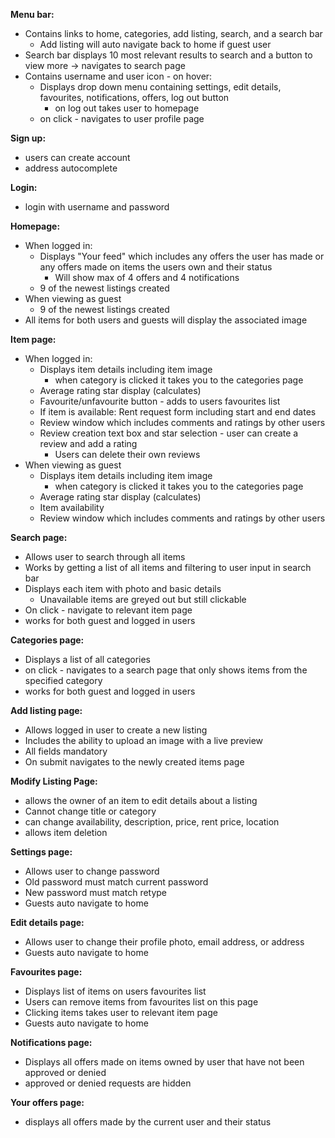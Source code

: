 **Menu bar:**
- Contains links to home, categories, add listing, search, and a search bar
  - Add listing will auto navigate back to home if guest user
- Search bar displays 10 most relevant results to search and a button to view more -> navigates to search page
- Contains username and user icon - on hover:
  - Displays drop down menu containing settings, edit details, favourites, notifications, offers, log out button
    - on log out takes user to homepage 
  - on click - navigates to user profile page

**Sign up:**
- users can create account
- address autocomplete
  
**Login:**
- login with username and password
  
**Homepage:**
- When logged in:
  - Displays "Your feed" which includes any offers the user has made or any offers made on items the users own and their status
    - Will show max of 4 offers and 4 notifications
  - 9 of the newest listings created
- When viewing as guest
  - 9 of the newest listings created
- All items for both users and guests will display the associated image
  
**Item page:**
- When logged in:
  - Displays item details including item image 
    - when category is clicked it takes you to the categories page
  - Average rating star display (calculates)
  - Favourite/unfavourite button - adds to users favourites list
  - If item is available: Rent request form including start and end dates
  - Review window which includes comments and ratings by other users
  - Review creation text box and star selection - user can create a review and add a rating
    - Users can delete their own reviews
- When viewing as guest
  - Displays item details including item image 
    - when category is clicked it takes you to the categories page
  - Average rating star display (calculates) 
  - Item availability 
  - Review window which includes comments and ratings by other users

**Search page:**
- Allows user to search through all items
- Works by getting a list of all items and filtering to user input in search bar
- Displays each item with photo and basic details 
  - Unavailable items are greyed out but still clickable
- On click - navigate to relevant item page
- works for both guest and logged in users


**Categories page:**
- Displays a list of all categories
- on click - navigates to a search page that only shows items from the specified category
- works for both guest and logged in users

**Add listing page:**
- Allows logged in user to create a new listing
- Includes the ability to upload an image with a live preview
- All fields mandatory
- On submit navigates to the newly created items page

**Modify Listing Page:**
- allows the owner of an item to edit details about a listing
- Cannot change title or category
- can change availability, description, price, rent price, location
- allows item deletion

**Settings page:**
- Allows user to change password
- Old password must match current password
- New password must match retype
- Guests auto navigate to home

**Edit details page:**
- Allows user to change their profile photo, email address, or address
- Guests auto navigate to home

**Favourites page:**
- Displays list of items on users favourites list
- Users can remove items from favourites list on this page
- Clicking items takes user to relevant item page
- Guests auto navigate to home

**Notifications page:**
- Displays all offers made on items owned by user that have not been approved or denied
- approved or denied requests are hidden

**Your offers page:**
- displays all offers made by the current user and their status
